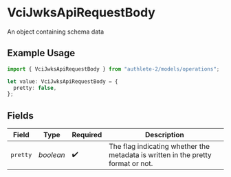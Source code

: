 # VciJwksApiRequestBody

An object containing schema data

## Example Usage

```typescript
import { VciJwksApiRequestBody } from "authlete-2/models/operations";

let value: VciJwksApiRequestBody = {
  pretty: false,
};
```

## Fields

| Field                                                                             | Type                                                                              | Required                                                                          | Description                                                                       |
| --------------------------------------------------------------------------------- | --------------------------------------------------------------------------------- | --------------------------------------------------------------------------------- | --------------------------------------------------------------------------------- |
| `pretty`                                                                          | *boolean*                                                                         | :heavy_check_mark:                                                                | The flag indicating whether the metadata is written in the pretty<br/>format or not.<br/> |